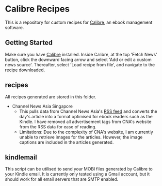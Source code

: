 # Calibre Recipes
This is a repository for custom recipes for [Calibre](https://calibre-ebook.com/), an ebook management software. 

## Getting Started
Make sure you have [Calibre](https://calibre-ebook.com/) installed. Inside Calibre, at the top 'Fetch News' button, click the downward facing arrow and select 'Add or edit a custom news source'. Thereafter, select 'Load recipe from file', and navigate to the recipe downloaded.

## recipes
All recipes generated are stored in this folder.

* Channel News Asia Singapore
    * This pulls data from Channel News Asia's [RSS feed](https://www.channelnewsasia.com/news/rss) and converts the day's article into a format optimised for ebook readers such as the Kindle. I have removed all advertisement tags from CNA's website from the RSS data for ease of reading. 
    * Limitations: Due to the complexity of CNA's website, I am currently unable to retrieve images for the articles. However, the image captions are included in the articles generated. 

## kindlemail
This script can be utilised to send your MOBI files generated by Calibre to your Kindle email. It is currently only tested using a Gmail account, but it should work for all email servers that are SMTP enabled. 